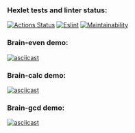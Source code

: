 ### Hexlet tests and linter status:
[![Actions Status](https://github.com/maxmelkin/frontend-project-lvl1/workflows/hexlet-check/badge.svg)](https://github.com/maxmelkin/frontend-project-lvl1/actions)
[![Eslint](https://github.com/maxmelkin/frontend-project-lvl1/actions/workflows/eslint_.yml/badge.svg)](https://github.com/maxmelkin/frontend-project-lvl1/actions/workflows/eslint_.yml)
[![Maintainability](https://api.codeclimate.com/v1/badges/dff1a3c13c223c7a4172/maintainability)](https://codeclimate.com/github/maxmelkin/frontend-project-lvl1/maintainability)

### Brain-even demo:
[![asciicast](https://asciinema.org/a/1xeBbzyIcBkqT8OSXIQCH8Kte.svg)](https://asciinema.org/a/1xeBbzyIcBkqT8OSXIQCH8Kte)

### Brain-calc demo:
[![asciicast](https://asciinema.org/a/PXFO6WK46BNg7n9xAUeBdDUeM.svg)](https://asciinema.org/a/PXFO6WK46BNg7n9xAUeBdDUeM)

### Brain-gcd demo:
[![asciicast](https://asciinema.org/a/ecdoHwJ1QbPE5G0Qw4g2yDAVF.svg)](https://asciinema.org/a/ecdoHwJ1QbPE5G0Qw4g2yDAVF)